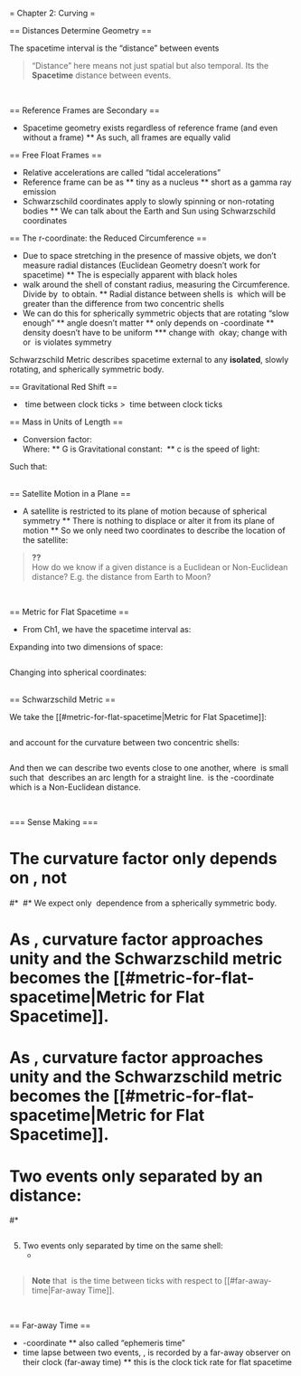 = Chapter 2: Curving =

== Distances Determine Geometry ==

The spacetime interval is the “distance” between events

<blockquote>
“Distance” here means not just spatial but also temporal. Its the <strong>Spacetime</strong> distance between events.
</blockquote>
<br />

== Reference Frames are Secondary ==

* Spacetime geometry exists regardless of reference frame (and even without a frame)
** As such, all frames are equally valid <br />

== Free Float Frames ==

* Relative accelerations are called “tidal accelerations”
* Reference frame can be as
** tiny as a nucleus
** short as a gamma ray emission
* Schwarzschild coordinates apply to slowly spinning or non-rotating bodies
** We can talk about the Earth and Sun using Schwarzschild coordinates <br />

== The r-coordinate: the Reduced Circumference ==

* Due to space stretching in the presence of massive objets, we don’t measure radial distances (Euclidean Geometry doesn’t work for spacetime)
** The is especially apparent with black holes
* walk around the shell of constant radius, measuring the Circumference. Divide by <math display="inline">2\pi</math> to obtain.
** Radial distance between shells is <math display="inline">d\sigma</math> which will be greater than the difference from two concentric shells
* We can do this for spherically symmetric objects that are rotating “slow enough”
** angle doesn’t matter
** only depends on <math display="inline">r</math>-coordinate
** density doesn’t have to be uniform
*** change with <math display="inline">r</math> okay; change with <math display="inline">\phi</math> or <math display="inline">\theta</math> is violates symmetry

Schwarzschild Metric describes spacetime external to any <strong>isolated</strong>, slowly rotating, and spherically symmetric body. <br />

== Gravitational Red Shift ==

* <math display="inline">dt_{shell}</math> time between clock ticks &gt; <math display="inline">dt_{far-away}</math> time between clock ticks <br />

== Mass in Units of Length ==

* Conversion factor: <math display="block">\frac{G}{c^2}</math> Where:
** G is Gravitational constant: <math display="inline">6.6726\times10^{-11} \frac{m^3}{kg\ s^2}</math>
** c is the speed of light: <math display="inline">2.99792458\times10^{8} \frac{m}{s}</math>

Such that: <math display="block">M_{in\ m} = \frac{G}{c^2}M_{in\ kg}</math> <br />

== Satellite Motion in a Plane ==

* A satellite is restricted to its plane of motion because of spherical symmetry
** There is nothing to displace or alter it from its plane of motion
** So we only need two coordinates to describe the location of the satellite: <math display="inline">r, \phi</math>

<blockquote>
<strong>??</strong> <br />How do we know if a given distance is a Euclidean or Non-Euclidean distance? E.g. the distance from Earth to Moon?
</blockquote>
<br />

== Metric for Flat Spacetime ==

* From Ch1, we have the spacetime interval as: <math display="block"> \tau^2 = t^2 - s^2 \\
\sigma^2 = -t^2 + s^2 </math>

Expanding into two dimensions of space:

<math display="block"> s^2 = x^2 + y^2 \\
\tau^2 = t^2 - (x^2 + y^2) = t^2 - x^2 - y^2 \\
\sigma^2 = -t^2 + (x^2 + y^2) = -t^2 + x^2 + y^2
</math>

Changing into spherical coordinates: <math display="block">
(d\tau)^2 = (dt)^2 - (dr)^2 - (rd\phi)^2 \\
(d\sigma)^2 = -(dt)^2 + (dr)^2 + (rd\phi)^2
</math> <br />

== Schwarzschild Metric ==

We take the [[#metric-for-flat-spacetime|Metric for Flat Spacetime]]:

<math display="block"> (d\tau)^2 = (dt)^2 - (dr)^2 - (rd\phi)^2 </math>

and account for the curvature between two concentric shells:

<math display="block"> (d\tau)^2 = \left(1 - \frac{2M}{r}\right)(dt)^2 - \left(1 - \frac{2M}{r}\right)^{-1}(dr)^2 - (rd\phi)^2 </math>

And then we can describe two events close to one another, where <math display="inline">d\phi</math> is small such that <math display="inline">rd\phi</math> describes an arc length for a straight line. <math display="inline">r</math> is the <math display="inline">r</math>-coordinate which is a Non-Euclidean distance.

<math display="block"> (d\sigma)^2 = -\left(1 - \frac{2M}{r}\right)(dt)^2 + \left(1 - \frac{2M}{r}\right)^{-1}(dr)^2 + (rd\phi)^2 </math> <br />

=== Sense Making ===

# The <strong>curvature factor</strong> only depends on <math display="inline">r</math>, not <math display="inline">\phi</math>
#* <math display="inline">\left(1 - \frac{2M}{r}\right)</math>
#* We expect only <math display="inline">r</math> dependence from a spherically symmetric body.
# As <math display="inline">r\rightarrow\infty</math>, curvature factor approaches unity and the Schwarzschild metric becomes the [[#metric-for-flat-spacetime|Metric for Flat Spacetime]].
# As <math display="inline">M\rightarrow0</math>, curvature factor approaches unity and the Schwarzschild metric becomes the [[#metric-for-flat-spacetime|Metric for Flat Spacetime]].
# Two events only separated by an <math display="inline">r</math> distance:
#* <math display="inline">d\phi=0,\ dt=0</math>

<math display="block">
d\sigma = dr_{shell} = \left(1 - \frac{2M}{r}\right)^{-1/2} dr
</math>

<ol start="5" style="list-style-type: decimal;">
<li>Two events only separated by time on the same shell:
<ul>
<li><math display="inline">d\phi = 0,\ dr = 0</math></li></ul>
</li></ol>

<math display="block">
(d\tau)^2 = (dt_{shell})^2 = \left(1 - \frac{2M}{r}\right)(dt)^2 - \left(1 - \frac{2M}{r}\right)^{-1}(dr)^2 - (rd\phi)^2 \\
d\tau = dt_{shell} = \left(1 - \frac{2M}{r}\right)^{1/2}dt
</math>

<blockquote>
<strong>Note</strong> that <math display="inline">dt</math> is the time between ticks with respect to [[#far-away-time|Far-away Time]].
</blockquote>
<br />

== Far-away Time ==

* <math display="inline">t</math>-coordinate
** also called “ephemeris time”
* time lapse between two events, <math display="inline">dt</math>, is recorded by a far-away observer on their clock (far-away time)
** this is the clock tick rate for flat spacetime
